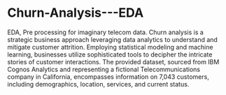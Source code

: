 # Churn-Analysis---EDA
EDA, Pre processing for imaginary telecom data.
Churn analysis is a strategic business approach leveraging data analytics to understand and mitigate customer attrition. Employing statistical modeling and machine learning, businesses utilize sophisticated tools to decipher the intricate stories of customer interactions. The provided dataset, sourced from IBM Cognos Analytics and representing a fictional Telecommunications company in California, encompasses information on 7,043 customers, including demographics, location, services, and current status.
